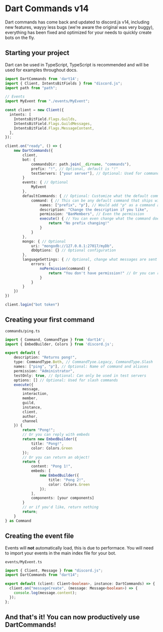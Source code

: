 # Dart Commands v14

Dart commands has come back and updated to discord.js v14, including new features, wayyy less bugs (we're aware the original was very buggy), everything has been fixed and optimized for your needs to quickly create bots on the fly.

## Starting your project

Dart can be used in TypeScript, TypeScript is recommended and will be used for examples throughout docs.

```ts
import DartCommands from 'dart14';
import { Client, IntentsBitFields } from "discord.js";
import path from "path";

// Events
import MyEvent from "./events/MyEvent";

const client = new Client({
  intents: [
    IntentsBitField.Flags.Guilds,
    IntentsBitField.Flags.GuildMessages,
    IntentsBitField.Flags.MessageContent,
  ],
});

client.on("ready", () => {
    new DartCommands({
        client,
        bot: {
            commandsDir: path.join(__dirname, "commands"),
            prefix: "!", // Optional, default is "!"
            testServers: ["your server"], // Optional: Used for commands to only be ran in certain servers
        }
        events: { // Optional
            MyEvent
        },
        defaultCommands: { // Optional: Customize what the default commands can do
            command: { // This can be any default command that ships with Dart, e.g "prefix", you can also extract this to a command file and import it.
                names: ["prefix", "p"], // Would add "p" as a command alias
                description: "Change the description if you like",
                permission: "BanMembers", // Even the permission
                execute() { // You can even change what the command does!
                    return "No prefix changing!"
                }
            }
        },
        mongo: { // Optional
            uri: "mongodb://127.0.0.1:27017/myDb",
            dbOptions: {} // Optional configuration
        },
        languageSettings: { // Optional, change what messages are sent that are unchangeable within the library, e.g. permission error messages
            errors: {
                noPermission(command) {
                    return "You don't have permission!" // Or you can return an embed
                }
            }
        }
    })
})

client.login("bot token")
```

## Creating your first command

`commands/ping.ts`

```ts
import { Command, CommandType } from 'dart14';
import { EmbedBuilder, Colors } from 'discord.js';

export default {
    description: "Returns pong!",
    type: CommandType.Both, // CommandTyoe.Legacy, CommandType.Slash
    names: ["ping", "p"], // Optional: Name of command and aliases
    permission: "Administrator",
    testOnly: true, // Optional: Can only be used in test servers
    options: [] // Optional: Used for slash commands
    execute({
        message,
        interaction,
        member,
        guild,
        instance,
        client,
        author,
        channel
    }) {
        return "Pong!";
        // Or you can reply with embeds
        return new EmbedBuilder({
            title: "Pong!",
            color: Colors.Green
        });
        // Or you can return an object!
        return {
            content: "Pong 1!",
            embeds: [
                new EmbedBuilder({
                    title: "Pong 2!",
                    color: Colors.Green
                });
            ],
            components: [your components]
        }
        // or if you'd like, return nothing
        return;
    }
} as Command
```

## Creating the event file

Events will **not** automatically load, this is due to performace. You will need to import your events in the main index file for your bot.

`events/MyEvent.ts`

```ts
import { Client, Message } from "discord.js";
import DartCommands from "dart14";

export default (client: Client<boolean>, instance: DartCommands) => {
  client.on("messageCreate", (message: Message<boolean>) => {
    console.log(message.content);
  });
};
```

## And that's it! You can now productively use DartCommands!
